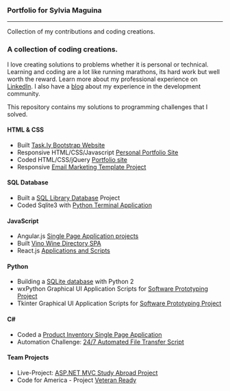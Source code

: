 ### Portfolio for Sylvia Maguina
*** 
Collection of my contributions and coding creations.

### A collection of coding creations.

I love creating solutions to problems whether it is personal or technical. Learning and coding are a lot like running marathons, its hard work but well worth the reward. Learn more about my professional experience on [LinkedIn](https://www.linkedin.com/in/sylviamaguina). I also have a [blog](http://codepen.io/SMaguina/posts/) about my experience in the development community.

This repository contains my solutions to programming challenges that I solved.

#### HTML & CSS
* Built [Task.ly Bootstrap Website](https://github.com/SMaguina/Task.ly) 
* Responsive HTML/CSS/Javascript [Personal Portfolio Site](https://github.com/SMaguina/Laki)
* Coded HTML/CSS/jQuery [Portfolio site](https://github.com/SMaguina/Jimito)
* Responsive [Email Marketing Template Project](https://github.com/SMaguina/Responsive-Email-Marketing-Template-Project)

#### SQL Database
* Built a [SQL Library Database](https://github.com/SMaguina/SQL-Databases) Project
* Coded Sqlite3 with [Python Terminal Application](https://github.com/SMaguina/SQL-Databases)

#### JavaScript
* Angular.js [Single Page Application projects](https://github.com/SMaguina/Angular.js-Apps)
* Built [Vino Wine Directory SPA](https://github.com/SMaguina/Vino-Sommelier-App)
* React.js [Applications and Scripts](https://github.com/SMaguina/React.js-Apps)

#### Python
* Building a [SQLite database](https://github.com/SMaguina/Python-GUI-Apps/tree/master/Final%20Project) with Python 2
* wxPython Graphical UI Application Scripts for [Software Prototyping Project](https://github.com/SMaguina/Python-GUI-Apps/tree/master/WxPython)
* Tkinter Graphical UI Application Scripts for [Software Prototyping Project](https://github.com/SMaguina/Python-GUI-Apps/tree/master/Tkinter)

#### C\# 
* Coded a [Product Inventory Single Page Application](https://github.com/SMaguina/CSharp-Projects)
* Automation Challenge: [24/7 Automated File Transfer Script](https://github.com/SMaguina/CSharp-Projects)

#### Team Projects
* Live-Project: [ASP.NET MVC Study Abroad Project](https://github.com/SMaguina/Study-Abroad-Project)
* Code for America - Project [Veteran Ready](https://github.com/SMaguina/Portfolio-for-Sylvia-Maguina/tree/master/Team-Projects/Code-For-America/Veteran-Ready)
